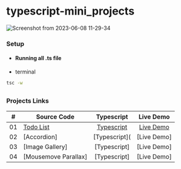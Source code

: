 # typescript-mini_projects
![Screenshot from 2023-06-08 11-29-34](https://github.com/AngeiraT/typescript-mini_projects/assets/105127608/7badd027-d6f5-40d7-8da9-8f09a40f03a4)


### Setup

- #### Running all .ts file
- terminal

```sh
tsc -w
```

##

### Projects Links

|  #  | Source Code                                                                                                    |                                                 Typescript                                                 |                                           Live Demo                                            |
| :-: | -------------------------------------------------------------------------------------------------------------- | :--------------------------------------------------------------------------------------------------------: | :--------------------------------------------------------------------------------------------: |
| 01  | [Todo List](https://github.com/AngeiraT/typescript-mini_projects/tree/main/todo-list)                   |     [Typescript](https://github.com/AngeiraT/typescript-mini_projects/tree/main/todo-list/index.ts)     |     [Live Demo](https://ts-miniprojects.netlify.app/public/projects/todo-list/index.html)      |
| 02  | [Accordion]                  |     [Typescript](      |     [Live Demo]     |
| 03  | [Image Gallery]           |   [Typescript]   |   [Live Demo]   |
| 04  | [Mousemove Parallax] | [Typescript]| [Live Demo] |

##
